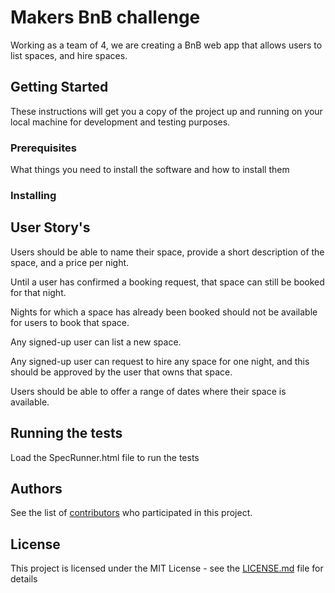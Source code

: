 # Makers BnB challenge

Working as a team of 4, we are creating a BnB web app that allows users to list spaces, and hire spaces.

## Getting Started

These instructions will get you a copy of the project up and running on your local machine for development and testing purposes. 

### Prerequisites

What things you need to install the software and how to install them

### Installing

## User Story's
Users should be able to name their space, provide a short description of the space, and a price per night.

Until a user has confirmed a booking request, that space can still be booked for that night.

Nights for which a space has already been booked should not be available for users to book that space.

Any signed-up user can list a new space.

Any signed-up user can request to hire any space for one night, and this should be approved by the user that owns that space.

Users should be able to offer a range of dates where their space is available.


## Running the tests

Load the SpecRunner.html file to run the tests

## Authors

See the list of [contributors](https://github.com/DMartinBGL/MakersBnB-DJBT/graphs/contributors) who participated in this project.

## License

This project is licensed under the MIT License - see the [LICENSE.md](LICENSE.md) file for details

